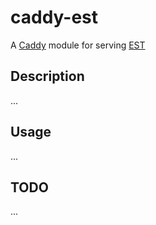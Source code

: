 # caddy-est

A [Caddy](https://caddyserver.com/) module for serving [EST](https://tools.ietf.org/html/rfc7030)

## Description

...

## Usage

...

## TODO

...